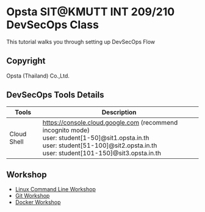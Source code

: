 # Opsta SIT@KMUTT INT 209/210 DevSecOps Class

This tutorial walks you through setting up DevSecOps Flow

## Copyright

Opsta (Thailand) Co.,Ltd.

## DevSecOps Tools Details

| Tools           | Description                                                                                                                                                                                                             |
|-----------------|-------------------------------------------------------------------------------------------------------------------------------------------------------------------------------------------------------------------------|
| Cloud Shell     | <https://console.cloud.google.com> (recommend incognito mode)<br/>user: student[1-50]@sit1.opsta.in.th<br/>user: student[51-100]@sit2.opsta.in.th<br/>user: student[101-150]@sit3.opsta.in.th                                                                                                                              |

## Workshop

* [Linux Command Line Workshop](docs/01-linux.md)
* [Git Workshop](docs/02-git.md)
* [Docker Workshop](docs/03-docker.md)
